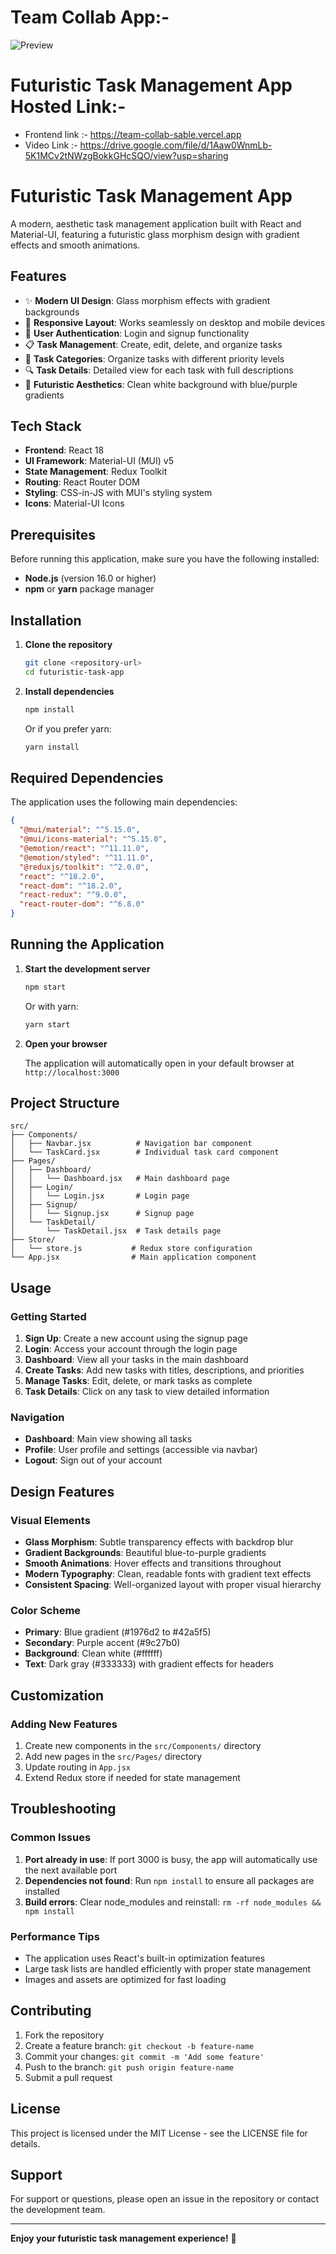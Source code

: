 # Team Collab App:-
![Preview](/public/teamcollab.png)

# Futuristic Task Management App Hosted Link:-
- Frontend link :- https://team-collab-sable.vercel.app
- Video Link :- https://drive.google.com/file/d/1Aaw0WnmLb-5K1MCv2tNWzgBokkGHcSQO/view?usp=sharing


# Futuristic Task Management App

A modern, aesthetic task management application built with React and Material-UI, featuring a futuristic glass morphism design with gradient effects and smooth animations.

## Features

- ✨ **Modern UI Design**: Glass morphism effects with gradient backgrounds
- 📱 **Responsive Layout**: Works seamlessly on desktop and mobile devices
- 🔐 **User Authentication**: Login and signup functionality
- 📋 **Task Management**: Create, edit, delete, and organize tasks
- 🎯 **Task Categories**: Organize tasks with different priority levels
- 🔍 **Task Details**: Detailed view for each task with full descriptions
- 🎨 **Futuristic Aesthetics**: Clean white background with blue/purple gradients

## Tech Stack

- **Frontend**: React 18
- **UI Framework**: Material-UI (MUI) v5
- **State Management**: Redux Toolkit
- **Routing**: React Router DOM
- **Styling**: CSS-in-JS with MUI's styling system
- **Icons**: Material-UI Icons

## Prerequisites

Before running this application, make sure you have the following installed:

- **Node.js** (version 16.0 or higher)
- **npm** or **yarn** package manager

## Installation

1. **Clone the repository**
   ```bash
   git clone <repository-url>
   cd futuristic-task-app
   ```

2. **Install dependencies**
   ```bash
   npm install
   ```

   Or if you prefer yarn:
   ```bash
   yarn install
   ```

## Required Dependencies

The application uses the following main dependencies:

```json
{
  "@mui/material": "^5.15.0",
  "@mui/icons-material": "^5.15.0",
  "@emotion/react": "^11.11.0",
  "@emotion/styled": "^11.11.0",
  "@reduxjs/toolkit": "^2.0.0",
  "react": "^18.2.0",
  "react-dom": "^18.2.0",
  "react-redux": "^9.0.0",
  "react-router-dom": "^6.8.0"
}
```

## Running the Application

1. **Start the development server**
   ```bash
   npm start
   ```

   Or with yarn:
   ```bash
   yarn start
   ```

2. **Open your browser**

   The application will automatically open in your default browser at `http://localhost:3000`

## Project Structure

```
src/
├── Components/
│   ├── Navbar.jsx          # Navigation bar component
│   └── TaskCard.jsx        # Individual task card component
├── Pages/
│   ├── Dashboard/
│   │   └── Dashboard.jsx   # Main dashboard page
│   ├── Login/
│   │   └── Login.jsx       # Login page
│   ├── Signup/
│   │   └── Signup.jsx      # Signup page
│   └── TaskDetail/
│       └── TaskDetail.jsx  # Task details page
├── Store/
│   └── store.js           # Redux store configuration
└── App.jsx                # Main application component
```

## Usage

### Getting Started

1. **Sign Up**: Create a new account using the signup page
2. **Login**: Access your account through the login page
3. **Dashboard**: View all your tasks in the main dashboard
4. **Create Tasks**: Add new tasks with titles, descriptions, and priorities
5. **Manage Tasks**: Edit, delete, or mark tasks as complete
6. **Task Details**: Click on any task to view detailed information

### Navigation

- **Dashboard**: Main view showing all tasks
- **Profile**: User profile and settings (accessible via navbar)
- **Logout**: Sign out of your account

## Design Features

### Visual Elements

- **Glass Morphism**: Subtle transparency effects with backdrop blur
- **Gradient Backgrounds**: Beautiful blue-to-purple gradients
- **Smooth Animations**: Hover effects and transitions throughout
- **Modern Typography**: Clean, readable fonts with gradient text effects
- **Consistent Spacing**: Well-organized layout with proper visual hierarchy

### Color Scheme

- **Primary**: Blue gradient (#1976d2 to #42a5f5)
- **Secondary**: Purple accent (#9c27b0)
- **Background**: Clean white (#ffffff)
- **Text**: Dark gray (#333333) with gradient effects for headers

## Customization


### Adding New Features

1. Create new components in the `src/Components/` directory
2. Add new pages in the `src/Pages/` directory
3. Update routing in `App.jsx`
4. Extend Redux store if needed for state management

## Troubleshooting

### Common Issues

1. **Port already in use**: If port 3000 is busy, the app will automatically use the next available port
2. **Dependencies not found**: Run `npm install` to ensure all packages are installed
3. **Build errors**: Clear node_modules and reinstall: `rm -rf node_modules && npm install`

### Performance Tips

- The application uses React's built-in optimization features
- Large task lists are handled efficiently with proper state management
- Images and assets are optimized for fast loading

## Contributing

1. Fork the repository
2. Create a feature branch: `git checkout -b feature-name`
3. Commit your changes: `git commit -m 'Add some feature'`
4. Push to the branch: `git push origin feature-name`
5. Submit a pull request

## License

This project is licensed under the MIT License - see the LICENSE file for details.

## Support

For support or questions, please open an issue in the repository or contact the development team.

---

**Enjoy your futuristic task management experience!** 🚀
